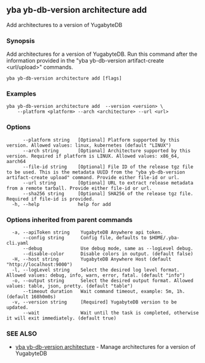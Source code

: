 ## yba yb-db-version architecture add

Add architectures to a version of YugabyteDB

### Synopsis

Add architectures for a version of YugabyteDB. Run this command after the information provided in the "yba yb-db-version artifact-create <url/upload>" commands.

```
yba yb-db-version architecture add [flags]
```

### Examples

```
yba yb-db-version architecture add  --version <version> \
	--platform <platform> --arch <architecture> --url <url>
```

### Options

```
      --platform string   [Optional] Platform supported by this version. Allowed values: linux, kubernetes (default "LINUX")
      --arch string       [Optional] Architecture supported by this version. Required if platform is LINUX. Allowed values: x86_64, aarch64
      --file-id string    [Optional] File ID of the release tgz file to be used. This is the metadata UUID from the "yba yb-db-version artifact-create upload" command. Provide either file-id or url.
      --url string        [Optional] URL to extract release metadata from a remote tarball. Provide either file-id or url.
      --sha256 string     [Optional] SHA256 of the release tgz file. Required if file-id is provided.
  -h, --help              help for add
```

### Options inherited from parent commands

```
  -a, --apiToken string    YugabyteDB Anywhere api token.
      --config string      Config file, defaults to $HOME/.yba-cli.yaml
      --debug              Use debug mode, same as --logLevel debug.
      --disable-color      Disable colors in output. (default false)
  -H, --host string        YugabyteDB Anywhere Host (default "http://localhost:9000")
  -l, --logLevel string    Select the desired log level format. Allowed values: debug, info, warn, error, fatal. (default "info")
  -o, --output string      Select the desired output format. Allowed values: table, json, pretty. (default "table")
      --timeout duration   Wait command timeout, example: 5m, 1h. (default 168h0m0s)
  -v, --version string     [Required] YugabyteDB version to be updated.
      --wait               Wait until the task is completed, otherwise it will exit immediately. (default true)
```

### SEE ALSO

* [yba yb-db-version architecture](yba_yb-db-version_architecture.md)	 - Manage architectures for a version of YugabyteDB

